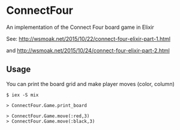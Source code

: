# ConnectFour

An implementation of the Connect Four board game in Elixir

See:  http://wsmoak.net/2015/10/22/connect-four-elixir-part-1.html

and http://wsmoak.net/2015/10/24/connect-four-elixir-part-2.html

## Usage

You can print the board grid and make player moves (color, column)

```
$ iex -S mix

> ConnectFour.Game.print_board

> ConnectFour.Game.move(:red,3)
> ConnectFour.Game.move(:black,3)
```
